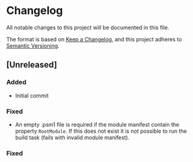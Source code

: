 # Changelog

All notable changes to this project will be documented in this file.

The format is based on [Keep a Changelog](https://keepachangelog.com/en/1.0.0/),
and this project adheres to [Semantic Versioning](https://semver.org/spec/v2.0.0.html).

## [Unreleased]

### Added

- Initial commit

### Fixed

-  An empty .psm1 file is required if the module manifest contain the
   property `RootModule`. If this does not exist it is not possible to
   run the build task (fails with invalid module manifest).

### Fixed
